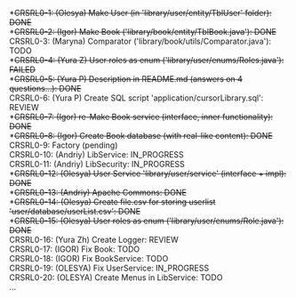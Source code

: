 *~~CRSRL0-1: (Olesya) Make User (in 'library/user/entity/TblUser' folder): DONE~~ <br />
*~~CRSRL0-2: (Igor) Make Book ('library/book/entity/TblBook.java'): DONE~~ <br />
CRSRL0-3: (Maryna) Comparator ('library/book/utils/Comparator.java'): TODO <br />
*~~CRSRL0-4: (Yura Z) User roles as enum ('library/user/enums/Roles.java'): FAILED~~ <br />
*~~CRSRL0-5: (Yura P) Description in README.md (answers on 4 questions...): DONE~~ <br />
CRSRL0-6: (Yura P) Create SQL script 'application/cursorLibrary.sql': REVIEW <br />
*~~CRSRL0-7: (Igor) re-Make Book service (interface, inner functionality): DONE~~ <br />
*~~CRSRL0-8: (Igor) Create Book database (with real-like content): DONE~~ <br />
CRSRL0-9: Factory (pending) <br />
CRSRL0-10: (Andriy) LibService: IN_PROGRESS <br />
CRSRL0-11: (Andriy) LibSecurity: IN_PROGRESS <br />
*~~CRSRL0-12: (Olesya) User Service 'library/user/service' (interface + impl): DONE~~ <br />
*~~CRSRL0-13: (Andriy) Apache Commons: DONE <br />~~
*~~CRSRL0-14: (Olesya) Create file.csv for storing userlist 'user/database/userList.csv': DONE~~ <br />
*~~CRSRL0-15: (Olesya) User roles as enum ('library/user/enums/Role.java'): DONE~~ <br />
CRSRL0-16: (Yura Zh) Create Logger: REVIEW <br />
CRSRL0-17: (IGOR) Fix Book: TODO <br />
CRSRL0-18: (IGOR) Fix BookService: TODO <br />
CRSRL0-19: (OLESYA) Fix UserService: IN_PROGRESS <br />
CRSRL0-20: (OLESYA) Create Menus in LibService: TODO <br />
...